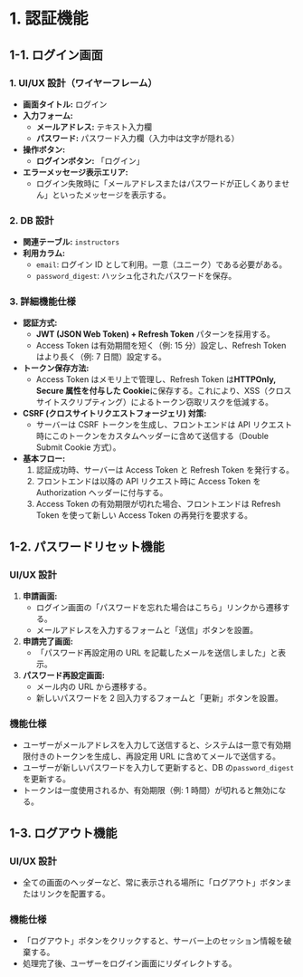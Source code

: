 # 1. 認証機能

## 1-1. ログイン画面

### 1. UI/UX 設計（ワイヤーフレーム）

- **画面タイトル:** ログイン
- **入力フォーム:**
  - **メールアドレス:** テキスト入力欄
  - **パスワード:** パスワード入力欄（入力中は文字が隠れる）
- **操作ボタン:**
  - **ログインボタン:** 「ログイン」
- **エラーメッセージ表示エリア:**
  - ログイン失敗時に「メールアドレスまたはパスワードが正しくありません」といったメッセージを表示する。

### 2. DB 設計

- **関連テーブル:** `instructors`
- **利用カラム:**
  - `email`: ログイン ID として利用。一意（ユニーク）である必要がある。
  - `password_digest`: ハッシュ化されたパスワードを保存。

### 3. 詳細機能仕様

- **認証方式:**
  - **JWT (JSON Web Token) + Refresh Token** パターンを採用する。
  - Access Token は有効期間を短く（例: 15 分）設定し、Refresh Token はより長く（例: 7 日間）設定する。
- **トークン保存方法:**
  - Access Token はメモリ上で管理し、Refresh Token は**HTTPOnly, Secure 属性を付与した Cookie**に保存する。これにより、XSS（クロスサイトスクリプティング）によるトークン窃取リスクを低減する。
- **CSRF (クロスサイトリクエストフォージェリ) 対策:**
  - サーバーは CSRF トークンを生成し、フロントエンドは API リクエスト時にこのトークンをカスタムヘッダーに含めて送信する（Double Submit Cookie 方式）。
- **基本フロー:**
  1. 認証成功時、サーバーは Access Token と Refresh Token を発行する。
  2. フロントエンドは以降の API リクエスト時に Access Token を Authorization ヘッダーに付与する。
  3. Access Token の有効期限が切れた場合、フロントエンドは Refresh Token を使って新しい Access Token の再発行を要求する。

## 1-2. パスワードリセット機能

### UI/UX 設計

1. **申請画面:**
   - ログイン画面の「パスワードを忘れた場合はこちら」リンクから遷移する。
   - メールアドレスを入力するフォームと「送信」ボタンを設置。
2. **申請完了画面:**
   - 「パスワード再設定用の URL を記載したメールを送信しました」と表示。
3. **パスワード再設定画面:**
   - メール内の URL から遷移する。
   - 新しいパスワードを 2 回入力するフォームと「更新」ボタンを設置。

### 機能仕様

- ユーザーがメールアドレスを入力して送信すると、システムは一意で有効期限付きのトークンを生成し、再設定用 URL に含めてメールで送信する。
- ユーザーが新しいパスワードを入力して更新すると、DB の`password_digest`を更新する。
- トークンは一度使用されるか、有効期限（例: 1 時間）が切れると無効になる。

## 1-3. ログアウト機能

### UI/UX 設計

- 全ての画面のヘッダーなど、常に表示される場所に「ログアウト」ボタンまたはリンクを配置する。

### 機能仕様

- 「ログアウト」ボタンをクリックすると、サーバー上のセッション情報を破棄する。
- 処理完了後、ユーザーをログイン画面にリダイレクトする。
